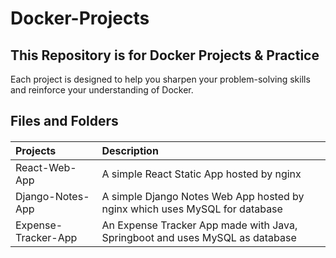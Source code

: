 # Docker-Projects

## This Repository is for Docker Projects & Practice

Each project is designed to help you sharpen your problem-solving skills and reinforce your understanding of Docker.


## Files and Folders

#### 

| Projects |  Description   |
| :-------- | :-------------------------------- |
| React-Web-App | A simple React Static App hosted by nginx |
| Django-Notes-App | A simple Django Notes Web App hosted by nginx which uses MySQL for database |
| Expense-Tracker-App | An Expense Tracker App made with Java, Springboot and uses MySQL as database |
